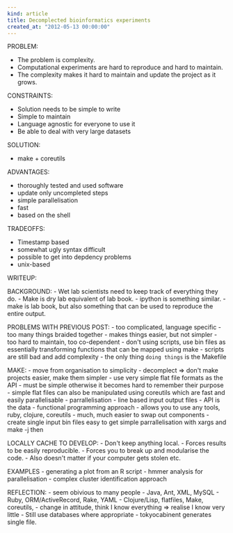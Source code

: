 ```yaml
---
kind: article
title: Decomplected bioinformatics experiments
created_at: "2012-05-13 00:00:00"
---
```


PROBLEM:
  - The problem is complexity.
  - Computational experiments are hard to reproduce and hard to maintain.
  - The complexity makes it hard to maintain and update the project as it 
    grows.

CONSTRAINTS:
  - Solution needs to be simple to write
  - Simple to maintain
  - Language agnostic for everyone to use it
  - Be able to deal with very large datasets

SOLUTION:
  - make + coreutils

ADVANTAGES:
  - thoroughly tested and used software
  - update only uncompleted steps
  - simple parallelisation
  - fast
  - based on the shell

TRADEOFFS:
  - Timestamp based
  - somewhat ugly syntax difficult
  - possible to get into depdency problems
  - unix-based

WRITEUP:

  BACKGROUND:
    - Wet lab scientists need to keep track of everything they do.
    - Make is dry lab equivalent of lab book.
    - ipython is something similar.
    - make is lab book, but also something that can be used to reproduce the entire 
      output.

  PROBLEMS WITH PREVIOUS POST:
    - too complicated, language specific
    - too many things braided together
    - makes things easier, but not simpler
    - too hard to maintain, too co-dependent
    - don't using scripts, use bin files as essentially transforming functions that 
      can be mapped using make
    - scripts are still bad and add complexity
    - the only thing `doing things` is the Makefile

  MAKE:
    - move from organisation to simplicity
    - decomplect => don't make projects easier, make them simpler
    - use very simple flat file formats as the API
    - must be simple otherwise it becomes hard to remember their purpose
    - simple flat files can also be manipulated using coreutils which are fast and 
      easily parallelisable
    - parrallelisation
    - line based input output files
    - API is the data - functional programming approach
    - allows you to use any tools, ruby, clojure, coreutils
    - much, much easier to swap out components
    - create single input bin files easy to get simple parrallelisation with 
      xargs and make -j then

  LOCALLY CACHE TO DEVELOP:
    - Don't keep anything local.
    - Forces results to be easily reproducible.
    - Forces you to break up and modularise the code.
    - Also doesn't matter if your computer gets stolen etc.

  EXAMPLES
    - generating a plot from an R script
    - hmmer analysis for parallelisation
    - complex cluster identification approach

  REFLECTION:
    - seem obivious to many people
    - Java, Ant, XML, MySQL
    - Ruby, ORM/ActiveRecord, Rake, YAML
    - Clojure/Lisp, flatfiles, Make, coreutils,
    - change in attitude, think I know everything =>  realise I know very little
    - Still use databases where appropriate - tokyocabinent generates single 
      file.
